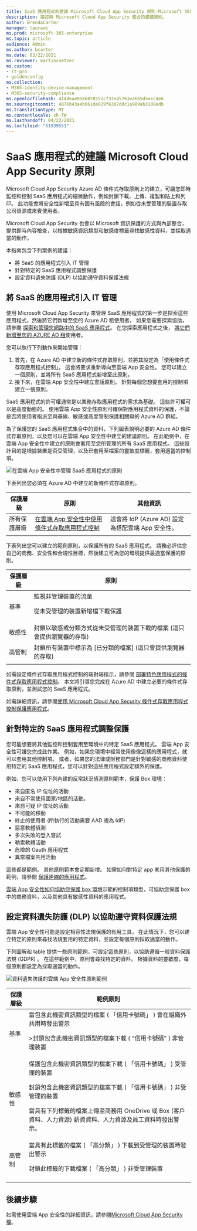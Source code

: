 ```yaml
---
title: SaaS 應用程式的建議 Microsoft Cloud App Security 原則-Microsoft 365 企業版 |Microsoft 檔
description: 描述與 Microsoft Cloud App Security 整合的建議原則。
author: BrendaCarter
manager: laurawi
ms.prod: microsoft-365-enterprise
ms.topic: article
audience: Admin
ms.author: bcarter
ms.date: 03/22/2021
ms.reviewer: martincoetzer
ms.custom:
- it-pro
- goldenconfig
ms.collection:
- M365-identity-device-management
- M365-security-compliance
ms.openlocfilehash: 414d6ae0586078551c737e45763ea665d5eec4e6
ms.sourcegitcommit: 4076b43a4b661de029f6307ddc1a989ab3108edb
ms.translationtype: MT
ms.contentlocale: zh-TW
ms.lasthandoff: 04/22/2021
ms.locfileid: "51939551"
---
```

# <a name="recommended-microsoft-cloud-app-security-policies-for-saas-apps"></a>SaaS 應用程式的建議 Microsoft Cloud App Security 原則
Microsoft Cloud App Security Azure AD 條件式存取原則上的建立，可讓您即時監控和控制 SaaS 應用程式的細微動作，例如封鎖下載、上傳、複製和貼上和列印。 此功能會將安全性新增至具有固有風險的會話，例如從未受管理的裝置存取公司資源或來賓使用者。

Microsoft Cloud App Security 也會以 Microsoft 資訊保護的方式與內部整合，提供即時內容檢查，以根據敏感資訊類型和敏感度標籤尋找敏感性資料，並採取適當的動作。

本指南包含下列案例的建議：

- 將 SaaS 的應用程式引入 IT 管理
- 針對特定的 SaaS 應用程式調整保護
- 設定資料遺失防護 (DLP) 以協助遵守資料保護法規

## <a name="bring-saas-apps-into-it-management"></a>將 SaaS 的應用程式引入 IT 管理

使用 Microsoft Cloud App Security 來管理 SaaS 應用程式的第一步是探索這些應用程式，然後將它們新增至您的 Azure AD 租使用者。 如果您需要探索協助，請參閱 [探索和管理您網路中的 SaaS 應用程式](/cloud-app-security/tutorial-shadow-it)。 在您探索應用程式之後， [將它們新增至您的 AZURE AD 租](/azure/active-directory/manage-apps/add-application-portal)使用者。

您可以執行下列動作來開始管理：

1. 首先，在 Azure AD 中建立新的條件式存取原則，並將其設定為「使用條件式存取應用程式控制」。 這會將要求重新導向至雲端 App 安全性。 您可以建立一個原則，並將所有 SaaS 應用程式新增至此原則。
1. 接下來，在雲端 App 安全性中建立會話原則。 針對每個您想要套用的控制項建立一個原則。

SaaS 應用程式的許可權通常是以業務存取應用程式的需求為基礎。 這些許可權可以是高度動態的。 使用雲端 App 安全性原則可確保對應用程式資料的保護，不論是否將使用者指派至與基線、敏感或高度管制保護相關聯的 Azure AD 群組。

為了保護您的 SaaS 應用程式集合中的資料，下列圖表說明必要的 Azure AD 條件式存取原則，以及您可以在雲端 App 安全性中建立的建議原則。 在此範例中，在雲端 App 安全性中建立的原則會套用至您所管理的所有 SaaS 應用程式。 這些設計目的是根據裝置是否受管理，以及已套用至檔案的靈敏度標籤，套用適當的控制項。

![在雲端 App 安全性中管理 SaaS 應用程式的原則](../../media/microsoft-365-policies-configurations/mcas-manage-saas-apps-2.png)

下表列出您必須在 Azure AD 中建立的新條件式存取原則。

|保護層級|原則|其他資訊|
|---|---|---|
|所有保護層級|[在雲端 App 安全性中使用條件式存取應用程式控制](/cloud-app-security/proxy-deployment-aad#configure-integration-with-azure-ad)|這會將 IdP (Azure AD) 設定為搭配雲端 App 安全性。|
||||

下表列出您可以建立的範例原則，以保護所有的 SaaS 應用程式。 請務必評估您自己的商務、安全性和合規性目標，然後建立可為您的環境提供最適當保護的原則。

|保護層級|原則|
|---|---|
|基準|監視非管理裝置的流量 <p> 從未受管理的裝置新增檔下載保護|
|敏感性|封鎖以敏感或分類方式從未受管理的裝置下載的檔案 (這只會提供瀏覽器的存取) |
|高管制|封鎖所有裝置中標示為 [已分類的檔案] (這只會提供瀏覽器的存取) |
|||

如需設定條件式存取應用程式控制的端對端指示，請參閱 [部署特色應用程式的條件式存取應用程式控制](/cloud-app-security/proxy-deployment-aad)。 本文將引導您完成在 Azure AD 中建立必要的條件式存取原則，並測試您的 SaaS 應用程式。

如需詳細資訊，請參閱[使用 Microsoft Cloud App Security 條件式存取應用程式控制保護應用程式](/cloud-app-security/proxy-intro-aad)。

## <a name="tune-protection-for-specific-saas-apps"></a>針對特定的 SaaS 應用程式調整保護

您可能想要將其他監控和控制套用至環境中的特定 SaaS 應用程式。 雲端 App 安全性可讓您完成此作業。 例如，如果您環境中經常使用像像這樣的應用程式，就可以套用其他控制項。 或者，如果您的法律或財務部門是針對敏感的商務資料使用特定的 SaaS 應用程式，您可以針對這些應用程式設定額外的保護。

例如，您可以使用下列內建的反常狀況偵測原則範本，保護 Box 環境：

- 來自匿名 IP 位址的活動
- 來自不常使用國家/地區的活動。
- 來自可疑 IP 位址的活動
- 不可能的移動
- 終止的使用者 (所執行的活動需要 AAD 視為 IdP) 
- 惡意軟體偵測
- 多次失敗的登入嘗試
- 勒索軟體活動
- 危險的 Oauth 應用程式
- 異常檔案共用活動

這些都是範例。 其他原則範本會定期新增。 如需如何對特定 app 套用其他保護的範例，請參閱 [保護連線的應用程式](/cloud-app-security/protect-connected-apps)。

[雲端 App 安全性如何協助您保護 box 環境](/cloud-app-security/protect-box)示範的控制項類型，可協助您保護 box 中的商務資料，以及其他具有敏感性資料的應用程式。

## <a name="configure-data-loss-prevention-dlp-to-help-comply-with-data-protection-regulations"></a>設定資料遺失防護 (DLP) 以協助遵守資料保護法規

雲端 App 安全性可能是設定相容性法規保護的有用工具。 在此情況下，您可以建立特定的原則來尋找法規套用的特定資料，並設定每個原則採取適當的動作。

下列圖解和 table 提供一些原則範例，可設定這些原則，以協助遵循一般資料保護法規 (GDPR) 。 在這些範例中，原則會尋找特定的資料。 根據資料的靈敏度，每個原則都設定為採取適當的動作。

![資料遺失防護的雲端 App 安全性原則範例](../../media/microsoft-365-policies-configurations/mcas-dlp.png)

|保護層級|範例原則|
|---|---|
|基準|當包含此機密資訊類型的檔案 ( 「信用卡號碼」 ) 會在組織外共用時發出警示 <p> >封鎖包含此機密資訊類型的檔案下載 ( "信用卡號碼" ) 非管理裝置|
|敏感性|保護包含此機密資訊類型的檔案下載 ( 「信用卡號碼」 ) 受管理的裝置 <p> 封鎖包含此機密資訊類型的檔案下載 ( 「信用卡號碼」 ) 非受管理的裝置 <p> 當具有下列標籤的檔案上傳至商務用 OneDrive 或 Box (客戶資料、人力資源) 薪資資料、人力資源及員工資料時發出警示。|
|高管制|當具有此標籤的檔案 ( 「高分類」 ) 下載到受管理的裝置時發出警示 <p> 封鎖此標籤的下載檔案 ( 「高分類」 ) 非受管理裝置|
|||

## <a name="next-steps"></a>後續步驟

如需使用雲端 App 安全性的詳細資訊，請參閱[Microsoft Cloud App Security 檔](//cloud-app-security/)。
